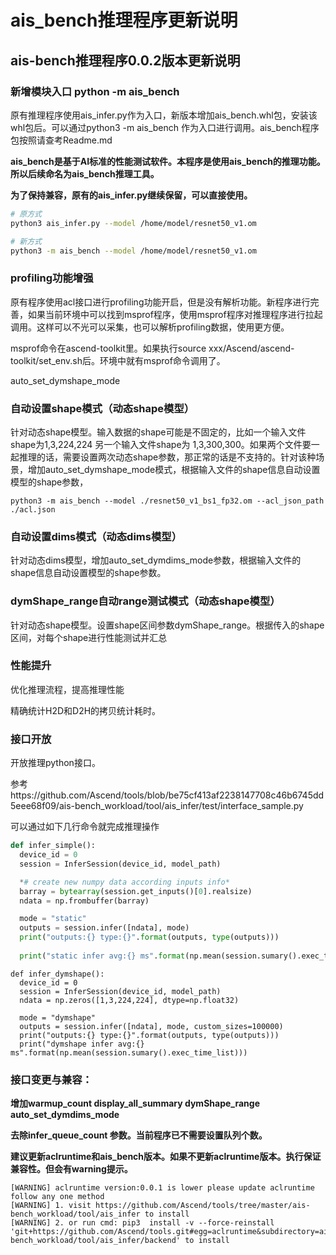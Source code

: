 # ais_bench推理程序更新说明



## ais-bench推理程序0.0.2版本更新说明

### 新增模块入口  python -m ais_bench

原有推理程序使用ais_infer.py作为入口，新版本增加ais_bench.whl包，安装该whl包后。可以通过python3 -m ais_bench 作为入口进行调用。ais_bench程序包按照请查考Readme.md

**ais_bench是基于AI标准的性能测试软件。本程序是使用ais_bench的推理功能。所以后续命名为ais_bench推理工具。**

**为了保持兼容，原有的ais_infer.py继续保留，可以直接使用。**

```bash
# 原方式
python3 ais_infer.py --model /home/model/resnet50_v1.om
```

```bash
# 新方式
python3 -m ais_bench --model /home/model/resnet50_v1.om
```



### profiling功能增强

原有程序使用acl接口进行profiling功能开启，但是没有解析功能。新程序进行完善，如果当前环境中可以找到msprof程序，使用msprof程序对推理程序进行拉起调用。这样可以不光可以采集，也可以解析profiling数据，使用更方便。

msprof命令在ascend-toolkit里。如果执行source  xxx/Ascend/ascend-toolkit/set_env.sh后。环境中就有msprof命令调用了。

auto_set_dymshape_mode



### 自动设置shape模式（动态shape模型）

针对动态shape模型。输入数据的shape可能是不固定的，比如一个输入文件shape为1,3,224,224 另一个输入文件shape为 1,3,300,300。如果两个文件要一起推理的话，需要设置两次动态shape参数，那正常的话是不支持的。针对该种场景，增加auto_set_dymshape_mode模式，根据输入文件的shape信息自动设置模型的shape参数，

```
python3 -m ais_bench --model ./resnet50_v1_bs1_fp32.om --acl_json_path ./acl.json
```



### 自动设置dims模式（动态dims模型）

针对动态dims模型，增加auto_set_dymdims_mode参数，根据输入文件的shape信息自动设置模型的shape参数。



### dymShape_range自动range测试模式（动态shape模型）

针对动态shape模型。设置shape区间参数dymShape_range。根据传入的shape区间，对每个shape进行性能测试并汇总

### 性能提升

优化推理流程，提高推理性能

精确统计H2D和D2H的拷贝统计耗时。

### 接口开放

开放推理python接口。

参考https://github.com/Ascend/tools/blob/be75cf413af2238147708c46b6745dd5eee68f09/ais-bench_workload/tool/ais_infer/test/interface_sample.py

可以通过如下几行命令就完成推理操作

```python
def infer_simple():
  device_id = 0
  session = InferSession(device_id, model_path)

  *# create new numpy data according inputs info*
  barray = bytearray(session.get_inputs()[0].realsize)
  ndata = np.frombuffer(barray)

  mode = "static"
  outputs = session.infer([ndata], mode)
  print("outputs:{} type:{}".format(outputs, type(outputs)))
    
  print("static infer avg:{} ms".format(np.mean(session.sumary().exec_time_list)))
```



```
def infer_dymshape():
  device_id = 0
  session = InferSession(device_id, model_path)
  ndata = np.zeros([1,3,224,224], dtype=np.float32)

  mode = "dymshape"
  outputs = session.infer([ndata], mode, custom_sizes=100000)
  print("outputs:{} type:{}".format(outputs, type(outputs)))
  print("dymshape infer avg:{} ms".format(np.mean(session.sumary().exec_time_list)))
```



### 接口变更与兼容：

**增加warmup_count   display_all_summary  dymShape_range   auto_set_dymdims_mode**

**去除infer_queue_count 参数。当前程序已不需要设置队列个数。**

**建议更新aclruntime和ais_bench版本。如果不更新aclruntime版本。执行保证兼容性。但会有warning提示。**

```
[WARNING] aclruntime version:0.0.1 is lower please update aclruntime follow any one method
[WARNING] 1. visit https://github.com/Ascend/tools/tree/master/ais-bench_workload/tool/ais_infer to install
[WARNING] 2. or run cmd: pip3  install -v --force-reinstall 'git+https://github.com/Ascend/tools.git#egg=aclruntime&subdirectory=ais-bench_workload/tool/ais_infer/backend' to install
```

